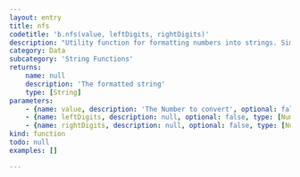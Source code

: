 ```yaml
---
layout: entry
title: nfs
codetitle: 'b.nfs(value, leftDigits, rightDigits)'
description: "Utility function for formatting numbers into strings. Similar to nf()\nbut leaves a blank space in front of positive numbers so they align\nwith negative numbers in spite of the minus symbol. There are two\nversions, one for formatting floats and one for formatting ints. The\nvalues for the digits, left, and right parameters should always be\npositive integers."
category: Data
subcategory: 'String Functions'
returns:
    name: null
    description: 'The formatted string'
    type: [String]
parameters:
    - {name: value, description: 'The Number to convert', optional: false, type: [Number]}
    - {name: leftDigits, description: null, optional: false, type: [Number]}
    - {name: rightDigits, description: null, optional: false, type: [Number]}
kind: function
todo: null
examples: []

---
```

